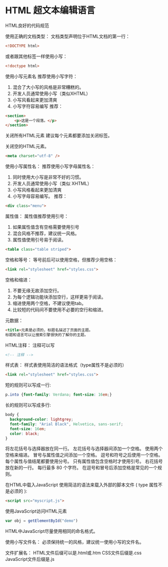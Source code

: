 # HTML 超文本编辑语言
HTML良好的代码规范

使用正确的文档类型：
文档类型声明位于HTML文档的第一行：
```html
<!DOCTYPE html>
```

或者跟其他标签一样使用小写：
```html
<!doctype html>
```


使用小写元素名
推荐使用小写字符：
1. 混合了大小写的风格是非常糟糕的。
2. 开发人员通常使用小写（类似XHTML）
3. 小写风看起来更加清爽
4. 小写字符容易编写
推荐：
```html
<section>
    <p>这是一个段落。</p>
</section>
```


关闭所有HTML元素
建议每个元素都要添加关闭标签。

关闭空的HTML元素。
```html
<meta charset="utf-8" />
```


使用小写属性名：
推荐使用小写字母属性名：
1. 同时使用大小写是非常不好的习惯。
2. 开发人员通常使用小写（类似 XHTML）
3. 小写风格看起来更加清爽
4. 小写字母容易编写。
推荐：
```html
<div class="menu">
```


属性值：
属性值推荐使用引号：
1. 如果属性值含有空格需要使用引号
2. 混合风格不推荐，建议统一风格。
3. 属性值使用引号易于阅读。
```html
<table class="table striped">
```


空格和等号：
等号前后可以使用空格，但推荐少用空格：
```html
<link rel="stylesheet" href="styles.css">
```


空格和缩进：
1. 不要无缘无故添加空行。
2. 为每个逻辑功能块添加空行，这样更易于阅读。
3. 缩进使用两个空格，不建议使用tab。
4. 比较短的代码间不要使用不必要的空行和缩进。

元数据：
```html
<title>元素是必须的，标题名描述了页面的主题。
标题和语言可以让搜索引擎很快的了解你的主题。
```


HTML注释：
注释可以写
```html
<!-- 注释 -->
```


样式表：
样式表使用简洁的语法格式（type属性不是必须的）
```html
<link rel="stylesheet" href="styles.css">
```

短的规则可以写成一行:
```css
p.into {font-family: Verdana; font-size: 16em;}
```

长的规则可以写成多行:
```css
body {
  background-color: lightgrey;
  font-family: "Arial Black", Helvetica, sans-serif;
  font-size: 16em;
  color: black;
}
```

将左花括号与选择器放在同一行。
左花括号与选择器间添加一个空格。
使用两个空格来缩进。
冒号与属性值之间添加一个空格。
逗号和符号之后使用一个空格。
每个属性与值结尾都要使用分号。
只有属性值包含空格时才使用引号。
右花括号放在新的一行。
每行最多 80 个字符。
在逗号和冒号后添加空格是常见的一个规则。

在HTML中载入JavaScript
使用简洁的语法来载入外部的脚本文件 ( type 属性不是必须的 ):
```html
<script src="myscript.js">
```


使用JavaScript访问HTML元素
```javascript
var obj = getElementById("demo")
```

HTML中JavaScript尽量使用相同的命名格式。

使用小写文件名：
必须保持统一的风格，建议统一使用小写的文件名。

文件扩展名：
HTML文件后缀可以是.html或.htm
CSS文件后缀是.css
JavaScript文件后缀是.js